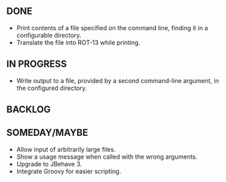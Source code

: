 DONE
----
* Print contents of a file specified on the command line, finding it in a configurable directory.
* Translate the file into ROT-13 while printing.

IN PROGRESS
-----------
* Write output to a file, provided by a second command-line argument, in the configured directory.

BACKLOG
-------

SOMEDAY/MAYBE
-------------
* Allow input of arbitrarily large files.
* Show a usage message when called with the wrong arguments.
* Upgrade to JBehave 3.
* Integrate Groovy for easier scripting.